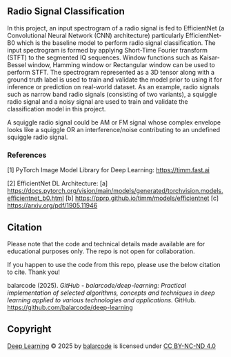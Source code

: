 ## Radio Signal Classification

In this project, an input spectrogram of a radio signal is fed to EfficientNet (a Convolutional Neural Network (CNN) architecture) particularly EfficientNet-B0 which is the baseline model to perform radio signal classification. The input spectrogram is formed by applying Short-Time Fourier transform (STFT) to the segmented IQ sequences. Window functions such as Kaisar-Bessel window, Hamming window or Rectangular window can be used to perform STFT. The spectrogram represented as a 3D tensor along with a ground truth label is used to train and validate the model prior to using it for inference or prediction on real-world dataset. As an example, radio signals such as narrow band radio signals (consisting of two variants), a squiggle radio signal and a noisy signal are used to train and validate the classification model in this project.

A squiggle radio signal could be AM or FM signal whose complex envelope looks like a squiggle OR an interference/noise contributing to an undefined squiggle radio signal.

### References

[1] PyTorch Image Model Library for Deep Learning: https://timm.fast.ai

[2] EfficientNet DL Architecture: [a] https://docs.pytorch.org/vision/main/models/generated/torchvision.models.efficientnet_b0.html [b] https://pprp.github.io/timm/models/efficientnet [c] https://arxiv.org/pdf/1905.11946

## Citation

Please note that the code and technical details made available are for educational purposes only. The repo is not open for collaboration.

If you happen to use the code from this repo, please use the below citation to cite. Thank you!

balarcode (2025). *GitHub - balarcode/deep-learning: Practical implementation of selected algorithms, concepts and techniques in deep learning applied to various technologies and applications.* GitHub. https://github.com/balarcode/deep-learning

## Copyright

<a href="https://github.com/balarcode/deep-learning">Deep Learning</a> © 2025 by <a href="https://github.com/balarcode">balarcode</a> is licensed under <a href="https://creativecommons.org/licenses/by-nc-nd/4.0/">CC BY-NC-ND 4.0</a>

<img src="https://mirrors.creativecommons.org/presskit/icons/cc.svg" alt="" style="max-width: 1em;max-height:1em;margin-left: .2em;"><img src="https://mirrors.creativecommons.org/presskit/icons/by.svg" alt="" style="max-width: 1em;max-height:1em;margin-left: .2em;"><img src="https://mirrors.creativecommons.org/presskit/icons/nc.svg" alt="" style="max-width: 1em;max-height:1em;margin-left: .2em;"><img src="https://mirrors.creativecommons.org/presskit/icons/nd.svg" alt="" style="max-width: 1em;max-height:1em;margin-left: .2em;">
